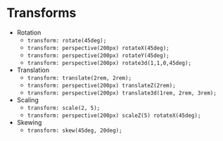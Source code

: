 # Transforms

- Rotation
  - `transform: rotate(45deg);`
  - `transform: perspective(200px) rotateX(45deg);`
  - `transform: perspective(200px) rotateY(45deg);`
  - `transform: perspective(200px) rotate3d(1,1,0,45deg);`
- Translation
  - `transform: translate(2rem, 2rem);`
  - `transform: perspective(200px) translateZ(2rem);`
  - `transform: perspective(200px) translate3d(1rem, 2rem, 3rem);`
- Scaling
  - `transform: scale(2, 5);`
  - `transform: perspective(200px) scaleZ(5) rotateX(45deg);`
- Skewing
  - `transform: skew(45deg, 20deg);`
